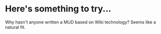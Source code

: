 # Here's something to try...

Why hasn't anyone written a MUD based on Wiki technology? Seems like a natural fit.
